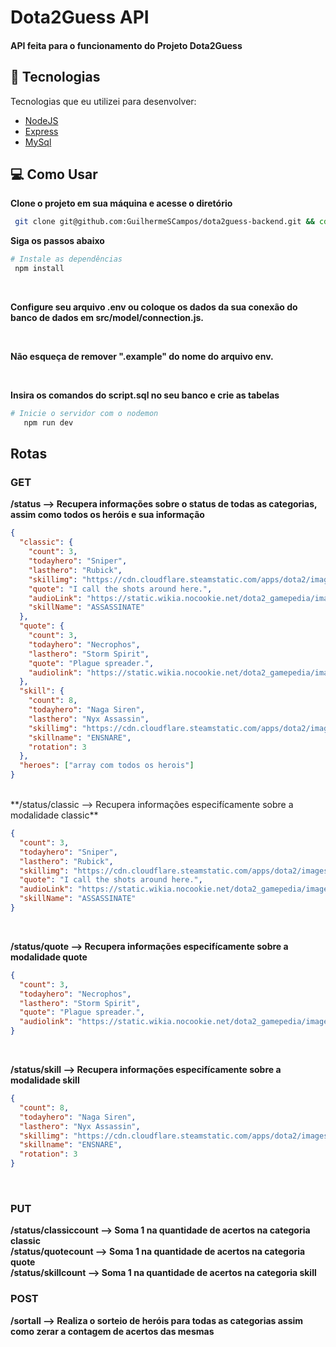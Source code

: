 <h1 align="start">
  Dota2Guess API
</h1>

<h4 align="start">API feita para o funcionamento do Projeto Dota2Guess</h4>

## 🚀 Tecnologias

Tecnologias que eu utilizei para desenvolver:

- [NodeJS](https://nodejs.org/en/about)
- [Express](https://expressjs.com/pt-br/)
- [MySql](https://www.mysql.com/)

## 💻 Como Usar

**Clone o projeto em sua máquina e acesse o diretório**

```bash
 git clone git@github.com:GuilhermeSCampos/dota2guess-backend.git && cd dota2guess-backend
```

**Siga os passos abaixo**

```bash
# Instale as dependências
 npm install
```
<br/>

**Configure seu arquivo .env ou coloque os dados da sua conexão do banco de dados em src/model/connection.js.**

<br/>

**Não esqueça de remover ".example" do nome do arquivo env.**

<br/>

**Insira os comandos do script.sql no seu banco e crie as tabelas**

```bash
# Inicie o servidor com o nodemon
   npm run dev
```

## Rotas
### GET
**/status --> Recupera informações sobre o status de todas as categorias, assim como todos os heróis e sua informação**
```json
{
  "classic": {
    "count": 3,
    "todayhero": "Sniper",
    "lasthero": "Rubick",
    "skillimg": "https://cdn.cloudflare.steamstatic.com/apps/dota2/images/dota_react/abilities/sniper_assassinate.png",
    "quote": "I call the shots around here.",
    "audioLink": "https://static.wikia.nocookie.net/dota2_gamepedia/images/f/f2/Vo_sniper_helmet_snip_spawn_03.mp3/revision/latest?cb=20201030101516",
    "skillName": "ASSASSINATE"
  },
  "quote": {
    "count": 3,
    "todayhero": "Necrophos",
    "lasthero": "Storm Spirit",
    "quote": "Plague spreader.",
    "audiolink": "https://static.wikia.nocookie.net/dota2_gamepedia/images/c/cf/Vo_necrolyte_necr_move_04.mp3/revision/latest?cb=20201017150801"
  },
  "skill": {
    "count": 8,
    "todayhero": "Naga Siren",
    "lasthero": "Nyx Assassin",
    "skillimg": "https://cdn.cloudflare.steamstatic.com/apps/dota2/images/dota_react/abilities/naga_siren_ensnare.png",
    "skillname": "ENSNARE",
    "rotation": 3
  },
  "heroes": ["array com todos os herois"]
}
```
<br/>
**/status/classic --> Recupera informações especifícamente sobre a modalidade classic**

```json
{
  "count": 3,
  "todayhero": "Sniper",
  "lasthero": "Rubick",
  "skillimg": "https://cdn.cloudflare.steamstatic.com/apps/dota2/images/dota_react/abilities/sniper_assassinate.png",
  "quote": "I call the shots around here.",
  "audioLink": "https://static.wikia.nocookie.net/dota2_gamepedia/images/f/f2/Vo_sniper_helmet_snip_spawn_03.mp3/revision/latest?cb=20201030101516",
  "skillName": "ASSASSINATE"
}
```

<br/>

**/status/quote --> Recupera informações especifícamente sobre a modalidade quote**

```json
{
  "count": 3,
  "todayhero": "Necrophos",
  "lasthero": "Storm Spirit",
  "quote": "Plague spreader.",
  "audiolink": "https://static.wikia.nocookie.net/dota2_gamepedia/images/c/cf/Vo_necrolyte_necr_move_04.mp3/revision/latest?cb=20201017150801"
}
```
<br/>

**/status/skill --> Recupera informações especifícamente sobre a modalidade skill**

```json
{
  "count": 8,
  "todayhero": "Naga Siren",
  "lasthero": "Nyx Assassin",
  "skillimg": "https://cdn.cloudflare.steamstatic.com/apps/dota2/images/dota_react/abilities/naga_siren_ensnare.png",
  "skillname": "ENSNARE",
  "rotation": 3
}
```

<br/>


### PUT
**/status/classiccount --> Soma 1 na quantidade de acertos na categoria classic**
<br/>
**/status/quotecount --> Soma 1 na quantidade de acertos na categoria quote**
<br/>
**/status/skillcount  --> Soma 1 na quantidade de acertos na categoria skill**
<br/>

### POST
**/sortall --> Realiza o sorteio de heróis para todas as categorias assim como zerar a contagem de acertos das mesmas**
